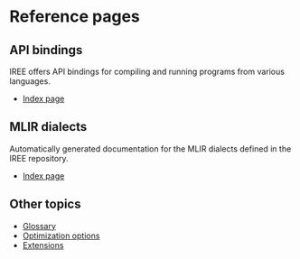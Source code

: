 # Reference pages

## API bindings

IREE offers API bindings for compiling and running programs from various
languages.

* [Index page](./bindings/index.md)

## MLIR dialects

Automatically generated documentation for the MLIR dialects defined in the IREE
repository.

* [Index page](./mlir-dialects/index.md)

## Other topics

* [Glossary](./glossary.md)
* [Optimization options](./optimization-options.md)
* [Extensions](./extensions.md)
